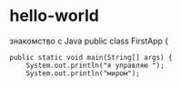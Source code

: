 # hello-world
знакомство с Java
public class FirstApp {

    public static void main(String[] args) {
        System.out.println("я управляю ");
        System.out.println("миром");
